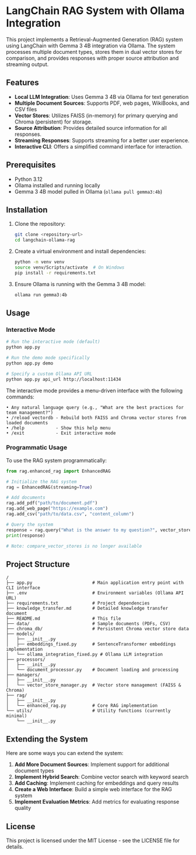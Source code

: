 # LangChain RAG System with Ollama Integration

This project implements a Retrieval-Augmented Generation (RAG) system using LangChain with Gemma 3 4B integration via Ollama. The system processes multiple document types, stores them in dual vector stores for comparison, and provides responses with proper source attribution and streaming output.

## Features

- **Local LLM Integration**: Uses Gemma 3 4B via Ollama for text generation
- **Multiple Document Sources**: Supports PDF, web pages, WikiBooks, and CSV files
- **Vector Stores**: Utilizes FAISS (in-memory) for primary querying and Chroma (persistent) for storage.
- **Source Attribution**: Provides detailed source information for all responses.
- **Streaming Responses**: Supports streaming for a better user experience.
- **Interactive CLI**: Offers a simplified command interface for interaction.

## Prerequisites

- Python 3.12
- Ollama installed and running locally
- Gemma 3 4B model pulled in Ollama (`ollama pull gemma3:4b`)

## Installation

1. Clone the repository:
   ```bash
   git clone <repository-url>
   cd langchain-ollama-rag
   ```

2. Create a virtual environment and install dependencies:
   ```bash
   python -m venv venv
   source venv/Scripts/activate  # On Windows
   pip install -r requirements.txt
   ```

3. Ensure Ollama is running with the Gemma 3 4B model:
   ```bash
   ollama run gemma3:4b
   ```

## Usage

### Interactive Mode

```bash
# Run the interactive mode (default)
python app.py

# Run the demo mode specifically
python app.py demo

# Specify a custom Ollama API URL
python app.py api_url http://localhost:11434
```

The interactive mode provides a menu-driven interface with the following commands:

```
• Any natural language query (e.g., "What are the best practices for team management?")
• /reload vectordb - Rebuild both FAISS and Chroma vector stores from loaded documents
• /help            - Show this help menu
• /exit            - Exit interactive mode
```

### Programmatic Usage

To use the RAG system programmatically:

```python
from rag.enhanced_rag import EnhancedRAG

# Initialize the RAG system
rag = EnhancedRAG(streaming=True)

# Add documents
rag.add_pdf("path/to/document.pdf")
rag.add_web_page("https://example.com")
rag.add_csv("path/to/data.csv", "content_column")

# Query the system
response = rag.query("What is the answer to my question?", vector_store="faiss")
print(response)

# Note: compare_vector_stores is no longer available
```

## Project Structure

```
/
├── app.py                       # Main application entry point with CLI interface
├── .env                         # Environment variables (Ollama API URL)
├── requirements.txt             # Project dependencies
├── knowledge_transfer.md        # Detailed knowledge transfer document
├── README.md                    # This file
├── data/                        # Sample documents (PDFs, CSV)
├── chroma_db/                   # Persistent Chroma vector store data
├── models/
│   ├── __init__.py
│   ├── embeddings_fixed.py      # SentenceTransformer embeddings implementation
│   └── ollama_integration_fixed.py # Ollama LLM integration
├── processors/
│   ├── __init__.py
│   └── document_processor.py    # Document loading and processing
├── managers/
│   ├── __init__.py
│   └── vector_store_manager.py  # Vector store management (FAISS & Chroma)
├── rag/
│   ├── __init__.py
│   └── enhanced_rag.py          # Core RAG implementation
└── utils/                       # Utility functions (currently minimal)
    └── __init__.py
```

## Extending the System

Here are some ways you can extend the system:

1. **Add More Document Sources**: Implement support for additional document types
2. **Implement Hybrid Search**: Combine vector search with keyword search
3. **Add Caching**: Implement caching for embeddings and query results
4. **Create a Web Interface**: Build a simple web interface for the RAG system
5. **Implement Evaluation Metrics**: Add metrics for evaluating response quality

## License

This project is licensed under the MIT License - see the LICENSE file for details.
